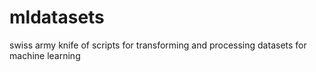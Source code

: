 # mldatasets
swiss army knife of scripts for transforming and processing datasets for machine learning
